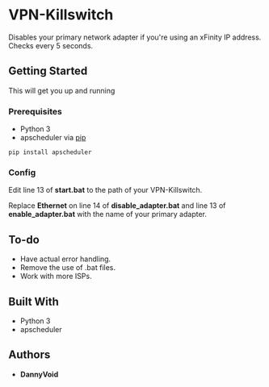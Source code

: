 # VPN-Killswitch

Disables your primary network adapter if you're using an xFinity IP address. Checks every 5 seconds.

## Getting Started

This will get you up and running

### Prerequisites

* Python 3
* apscheduler via [pip](http://pypi.python.org/pypi/pip)

```
pip install apscheduler
```

### Config

Edit line 13 of **start.bat** to the path of your VPN-Killswitch.

Replace **Ethernet** on line 14 of **disable_adapter.bat** and line 13 of **enable_adapter.bat** with the name of your primary adapter.


## To-do

* Have actual error handling.
* Remove the use of .bat files.
* Work with more ISPs.

## Built With

* Python 3
* apscheduler

## Authors

* **DannyVoid**
